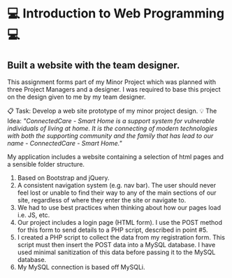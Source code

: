 # :computer: Introduction to Web Programming :computer:

## Built a website with the team designer.

This assignment forms part of my Minor Project which was planned with three Project Managers and a designer.
I was required to base this project on the design given to me by my team designer.

:clipboard: Task: Develop a web site prototype of my minor project design.
:bulb: The Idea: *"ConnectedCare - Smart Home is a support system for vulnerable individuals of living at home. It is the connecting of modern technologies with both the supporting community and the family that has lead to our name - ConnectedCare - Smart Home."*

My application includes a website containing a selection of html pages and a
sensible folder structure. 

1. Based on Bootstrap and jQuery.
2. A consistent navigation system (e.g. nav bar). The user should never feel lost or unable to find their way to any of the main sections of our site, regardless of where they enter the site or navigate to.
3. We had to use best practices when thinking about how our pages load i.e. JS, etc.
4. Our project includes a login page (HTML form). I use the POST method for this form to send details to a PHP script, described in point #5.
5. I created a PHP script to collect the data from my registration form. This script must then insert the POST data into a MySQL database. I have used minimal sanitization of this data before passing it to the MySQL database.
6. My MySQL connection is based off MySQLi.
